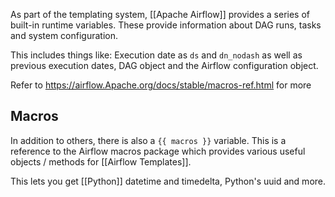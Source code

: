 As part of the templating system, [[Apache Airflow]] provides a series of built-in runtime variables. These provide information about DAG runs, tasks and system configuration.

This includes things like:
Execution date as `ds` and `dn_nodash` as well as previous execution dates, DAG object and the Airflow configuration object.

Refer to https://airflow.Apache.org/docs/stable/macros-ref.html for more

## Macros
In addition to others, there is also a `{{ macros }}` variable. This is a reference to the Airflow macros package which provides various useful objects / methods for [[Airflow Templates]].

This lets you get [[Python]] datetime and timedelta, Python's uuid and more.